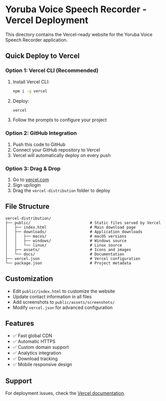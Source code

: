 # Yoruba Voice Speech Recorder - Vercel Deployment

This directory contains the Vercel-ready website for the Yoruba Voice Speech Recorder application.

## Quick Deploy to Vercel

### Option 1: Vercel CLI (Recommended)
1. Install Vercel CLI:
   ```bash
   npm i -g vercel
   ```

2. Deploy:
   ```bash
   vercel
   ```

3. Follow the prompts to configure your project

### Option 2: GitHub Integration
1. Push this code to GitHub
2. Connect your GitHub repository to Vercel
3. Vercel will automatically deploy on every push

### Option 3: Drag & Drop
1. Go to [vercel.com](https://vercel.com)
2. Sign up/login
3. Drag the `vercel-distribution` folder to deploy

## File Structure
```
vercel-distribution/
├── public/                          # Static files served by Vercel
│   ├── index.html                   # Main download page
│   ├── downloads/                   # Application downloads
│   │   ├── macos/                   # macOS versions
│   │   ├── windows/                 # Windows source
│   │   └── linux/                   # Linux source
│   ├── assets/                      # Icons and images
│   └── docs/                        # Documentation
├── vercel.json                      # Vercel configuration
└── package.json                     # Project metadata
```

## Customization
- Edit `public/index.html` to customize the website
- Update contact information in all files
- Add screenshots to `public/assets/screenshots/`
- Modify `vercel.json` for advanced configuration

## Features
- ✅ Fast global CDN
- ✅ Automatic HTTPS
- ✅ Custom domain support
- ✅ Analytics integration
- ✅ Download tracking
- ✅ Mobile responsive design

## Support
For deployment issues, check the [Vercel documentation](https://vercel.com/docs).
